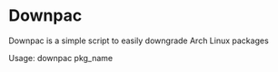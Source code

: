 # Downpac
Downpac is a simple script to easily downgrade Arch Linux packages

Usage: downpac pkg_name
